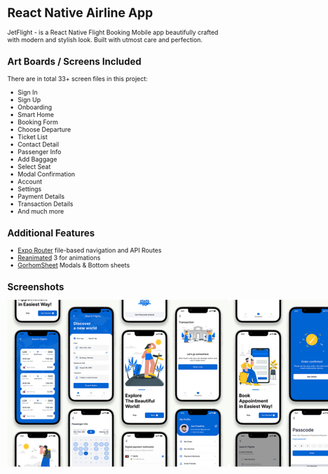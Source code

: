 # React Native Airline App

JetFlight - is a React Native Flight Booking Mobile app beautifully crafted with modern and stylish look. Built with utmost care and perfection.

## Art Boards / Screens Included

There are in total 33+ screen files in this project:

- Sign In
- Sign Up
- Onboarding
- Smart Home
- Booking Form
- Choose Departure
- Ticket List
- Contact Detail
- Passenger Info
- Add Baggage
- Select Seat
- Modal Confirmation
- Account
- Settings
- Payment Details
- Transaction Details
- And much more

## Additional Features

- [Expo Router](https://docs.expo.dev/routing/introduction/) file-based navigation and API Routes
- [Reanimated](https://docs.swmansion.com/react-native-reanimated/) 3 for animations
- [GorhomSheet](https://gorhom.dev/react-native-bottom-sheet/) Modals & Bottom sheets

## Screenshots

<div style="display: flex; flex-direction: 'row';">
<img src="./assets/screenshots/Thumbnail-1.png" width=100%>
<img src="./assets/screenshots/Thumbnail-2.png" width=100%>
<img src="./assets/screenshots/Thumbnail-6.png" width=100%>
</div>
